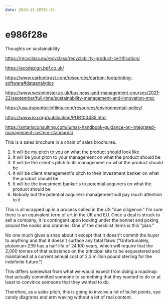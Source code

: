```yaml
---
date: 2020-11-28T01:25
---
```


# e986f28e

Thoughts on sustainability

https://recyclass.eu/recyclass/recyclability-product-certification/

https://ecodesign.bpf.co.uk/

https://www.carbontrust.com/resources/carbon-footprinting-software#dataanalytics

https://www.westminster.ac.uk/business-and-management-courses/2021-22/september/full-time/sustainability-management-and-innovation-msc

https://usa.dupontteijinfilms.com/resources/environmental-policy/

https://www.iso.org/publication/PUB100435.html

https://antarisconsulting.com/iumss-handbook-guidance-on-integrated-management-system-standards/

This is a sales brochure in a chain of sales brochures.

1. It will be my pitch to you on what the product should look like
2. It will be your pitch to your management on what the product should be
3. It will be the client's pitch to its management on what the product should be
4. It will be client management's pitch to their investment banker on what the product should be
5. It will be the investment banker's to potential acquirers on what the product should be
6. Nobody but the potential acquirers management will pay much attention to it

This is all wrapped up in a process called in the US "due diligence." I'm sure there is an equivalent term of art in the UK and EU. Once a deal is struck to sell a company, it is contingent upon looking under the bonnet and poking around the nooks and crannies. One of the checklist items is this "plan."

No one much gives a snap about it except that it doesn't commit the buyer to anything and that it doesn't surface any fatal flaws ("Unfortunately, plutonium-239 has a half life of 24,100 years, which will require that the 2,000 tonnes of that substance on the principal site to be sequestered and maintained at a current annual cost of 2.3 million pound sterling for the indefinite future.")

This differs somewhat from what we would expect from doing a roadmap that actually committed someone to something that they wanted to do or at least to convince someone that they wanted to do.

Therefore, as a sales pitch, this is going to involve a lot of bullet points, eye candy diagrams and arm waving without a lot of real content.

<Marketing>


